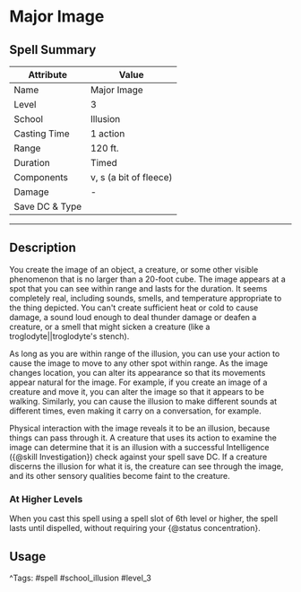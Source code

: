 # Major Image

## Spell Summary

| Attribute        | Value                  |
|------------------|------------------------|
| Name             | Major Image                 |
| Level            | 3                |
| School           | Illusion          |
| Casting Time     | 1 action              |
| Range            | 120 ft.            |
| Duration         | Timed             |
| Components       | v, s (a bit of fleece)             |
| Damage           | -               |
| Save DC & Type   |              |

---

## Description

You create the image of an object, a creature, or some other visible phenomenon that is no larger than a 20-foot cube. The image appears at a spot that you can see within range and lasts for the duration. It seems completely real, including sounds, smells, and temperature appropriate to the thing depicted. You can't create sufficient heat or cold to cause damage, a sound loud enough to deal thunder damage or deafen a creature, or a smell that might sicken a creature (like a troglodyte||troglodyte's stench).

As long as you are within range of the illusion, you can use your action to cause the image to move to any other spot within range. As the image changes location, you can alter its appearance so that its movements appear natural for the image. For example, if you create an image of a creature and move it, you can alter the image so that it appears to be walking. Similarly, you can cause the illusion to make different sounds at different times, even making it carry on a conversation, for example.

Physical interaction with the image reveals it to be an illusion, because things can pass through it. A creature that uses its action to examine the image can determine that it is an illusion with a successful Intelligence ({@skill Investigation}) check against your spell save DC. If a creature discerns the illusion for what it is, the creature can see through the image, and its other sensory qualities become faint to the creature.

### At Higher Levels
When you cast this spell using a spell slot of 6th level or higher, the spell lasts until dispelled, without requiring your {@status concentration}.

## Usage


^Tags: #spell #school_illusion #level_3